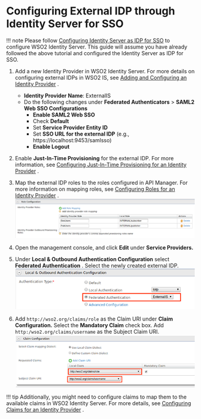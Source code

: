 # Configuring External IDP through Identity Server for SSO

!!! note
    Please follow [Configuring Identity Server as IDP for SSO]({{base_path}}/develop/extending-api-manager/saml2-sso/configuring-identity-server-as-idp-for-sso) to configure WSO2 Identity Server.
    This guide will assume you have already followed the above tutorial and configured the Identity Server as IDP for SSO.

1. Add a new Identity Provider in WSO2 Identity Server. For more details on configuring external IDPs in WSO2 IS, see [Adding and Configuring an Identity Provider](https://is.docs.wso2.com/en/5.10.0/learn/adding-and-configuring-an-identity-provider/) .

    -   **Identity Provider Name**: ExternalIS
    -   Do the following changes under **Federated Authenticators** &gt; **SAML2 Web SSO Configurations**
        -   **Enable SAML2 Web SSO**
        -   Check **Default**
        -   Set **Service Provider Entity ID**
        -   Set **SSO URL for the external IDP** (e.g., https://localhost:9453/samlsso)
        -   **Enable Logout**

2. Enable **Just-In-Time Provisioning** for the external IDP. For more information, see [Configuring Just-In-Time Provisioning for an Identity Provider](https://is.docs.wso2.com/en/5.10.0/learn/configuring-just-in-time-provisioning-for-an-identity-provider/) .

3. Map the external IDP roles to the roles configured in API Manager. For more information on mapping roles, see [Configuring Roles for an Identity Provider](https://is.docs.wso2.com/en/5.10.0/learn/configuring-roles-for-an-identity-provider/) .
    ![role-config](../../../assets/img/learn/extensions/saml2-sso/role-config.png)
4. Open the management console, and click **Edit** under **Service Providers.**

5. Under **Local & Outbound Authentication Configuration** select **Federated Authentication** . Select the newly created external IDP.
    ![local-inbound-auth](../../../assets/img/learn/extensions/saml2-sso/local-inbound-auth.png)

6. Add `http://wso2.org/claims/role` as the Claim URI under **Claim Configuration.** Select the **Mandatory Claim** check box. Add `http:/wso2.org/claims/username` as the Subject Claim URI.
    ![claim-config](../../../assets/img/learn/extensions/saml2-sso/claim-config.png)

!!! tip
    Additionally, you might need to configure claims to map them to the available claims in WSO2 Identity Server. For more details, see [Configuring Claims for an Identity Provider](https://is.docs.wso2.com/en/5.10.0/learn/configuring-claims-for-an-identity-provider/) .


